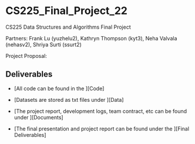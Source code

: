 # CS225_Final_Project_22
CS225 Data Structures and Algorithms Final Project 

Partners:
Frank Lu (yuzhelu2),
Kathryn Thompson (kyt3),
Neha Valvala (nehasv2),
Shriya Surti (ssurt2)

Project Proposal:

Deliverables
------------

+ [All code can be found in the ][Code\]

+ [Datasets are stored as txt files under ][Data\]

+ [The project report, development logs, team contract, etc can be found under ][Documents\]

+ [The final presentation and project report can be found under the ][Final Deliverables\]
